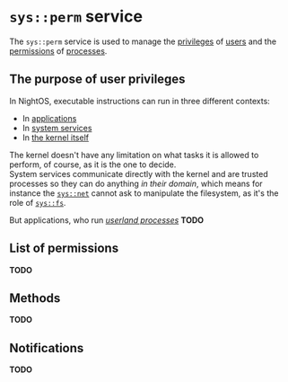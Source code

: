 # `sys::perm` service

The `sys::perm` service is used to manage the [privileges](../../concepts/users.md#user-privileges) of [users](../../concepts/users.md) and the [permissions](../../features/permissions.md) of [processes](../kernel/processes.md).

## The purpose of user privileges

In NightOS, executable instructions can run in three different contexts:

* In [applications](../../concepts/applications.md)
* In [system services](../README.md)
* In [the kernel itself](../kernel/README.md)

The kernel doesn't have any limitation on what tasks it is allowed to perform, of course, as it is the one to decide.  
System services communicate directly with the kernel and are trusted processes so they can do anything _in their domain_, which means for instance the [`sys::net`](net.md) cannot ask to manipulate the filesystem, as it's the role of [`sys::fs`](fs.md).

But applications, who run [_userland processes_](../kernel/processes.md) **TODO**

## List of permissions

**TODO**

## Methods

**TODO**

## Notifications

**TODO**
